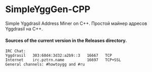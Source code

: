 # SimpleYggGen-CPP

Simple Yggdrasil Address Miner on C++. Простой майнер адресов Yggdrasil на C++. 


#### Sources of the current version in the Releases directory.

```
IRC Chat:
Yggdrasil   303:60d4:3d32:a2b9::3   16667   TCP
Internet    irc.pztrn.name          16697   TCP+SSL
General channels: #howtoygg and #ru
```